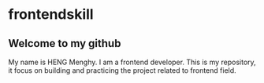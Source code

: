 # frontendskill

## Welcome to my github
   My name is HENG Menghy. I am a frontend developer.
  This is my repository, it focus on building and practicing the project related to frontend field.

